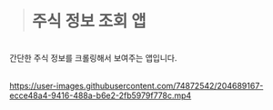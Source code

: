 ># 주식 정보 조회 앱
</br>
간단한 주식 정보를 크롤링해서 보여주는 앱입니다.
</br></br>

https://user-images.githubusercontent.com/74872542/204689167-ecce48a4-9416-488a-b6e2-2fb5979f778c.mp4

